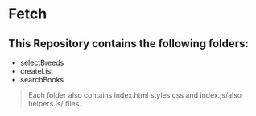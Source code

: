# Fetch

## This Repository contains the following folders:

* selectBreeds
* createList
* searchBooks


> Each folder also contains index.html
> styles.css and index.js/also helpers.js/ files. 
